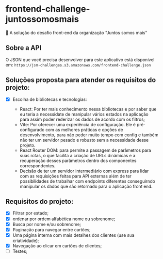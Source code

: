 # frontend-challenge-juntossomosmais

🚀 A solução do desafio front-end da organização "Juntos somos mais"

## Sobre a API

O JSON que você precisa desenvolver para este aplicativo está disponível em:
`https://jsm-challenges.s3.amazonaws.com/frontend-challenge.json`

## Soluções proposta para atender os requisitos do projeto:

- [x] Escolha de bibliotecas e tecnologias:

  - React: Por ter mais conhecimento nessa bibliotecas e por saber que eu teria a necessidate de manipular vários estados na aplicação para assim poder rederizar os dados de acordo com os filtros;
  - Vite: Por oferecer uma experiência de configuração. Ele é pré-configurado com as melhores práticas e opções de desenvolvimento, para não peder muito tempo com config e também não ter um servidor pesado e robusto sem a necessidade desse projeto.
  - React Router DOM: para permite a passagem de parâmetros para suas rotas, o que facilita a criação de URLs dinâmicas e a recuperação desses parâmetros dentro dos componentes correspondentes.
  - Decisão de ter um servidor intermediário com express para lidar com as requisições feitas para API externas além de ter possibilidades de trabalhar com endpoints diferentes conseguirndo manipular os dados que são retornado para o aplicação front end.

## Requisitos do projeto:

- [x] Filtrar por estado;
- [x] ordenar por ordem alfabética nome ou sobrenome;
- [x] Busca por nome e/ou sobrenome;
- [x] Paginação para navegar entre cartões;
- [x] Uma página interna com mais detalhes dos clientes (use sua criatividade);
- [x] Navegação ao clicar em cartões de clientes;
- [ ] Testes;
